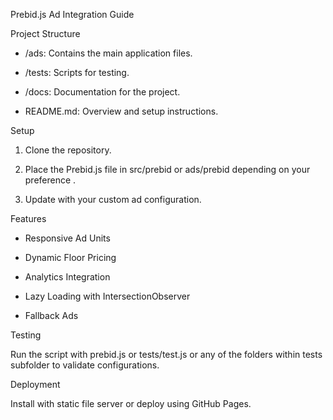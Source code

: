 Prebid.js Ad Integration Guide

Project Structure

- /ads: Contains the main application files.

- /tests: Scripts for testing.

- /docs: Documentation for the project.

- README.md: Overview and setup instructions.

Setup

1. Clone the repository.

2. Place the Prebid.js file in src/prebid or ads/prebid depending on your preference .

3. Update  with your custom ad configuration.

Features

- Responsive Ad Units

- Dynamic Floor Pricing

- Analytics Integration

- Lazy Loading with IntersectionObserver

- Fallback Ads

Testing

Run the  script with prebid.js  or tests/test.js or any of the folders within tests subfolder to validate configurations.

Deployment

Install with static file server or deploy using GitHub Pages.
